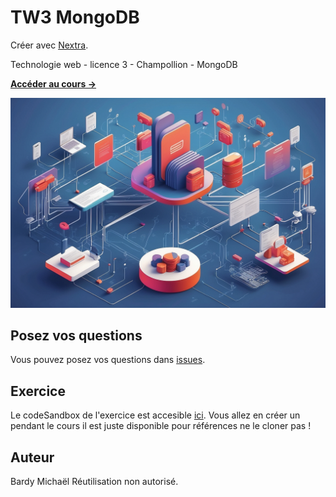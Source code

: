 # TW3 MongoDB 

Créer avec [Nextra](https://nextra.site).

Technologie web - licence 3 - Champollion - MongoDB

[**Accéder au cours →**](https://mongo-cours.vercel.app/)

[![](public/database.jpg)](https://mongo-cours.vercel.app/)

## Posez vos questions

Vous pouvez posez vos questions dans [issues](https://github.com/micmc422/mongo-cours/issues). 

## Exercice

Le codeSandbox de l'exercice est accesible [ici](https://codesandbox.io/p/github/micmc422/MongoDB-TP-TW3). 
Vous allez en créer un pendant le cours il est juste disponible pour références ne le cloner pas !

## Auteur
Bardy Michaël
Réutilisation non autorisé.
